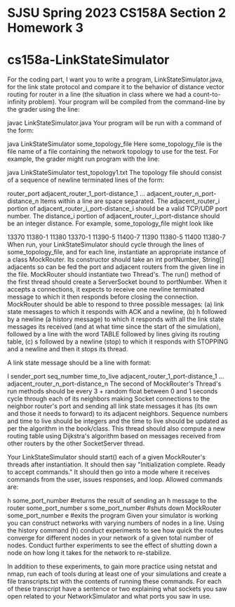 # SJSU Spring 2023 CS158A Section 2 Homework 3
# cs158a-LinkStateSimulator
For the coding part, I want you to write a program, LinkStateSimulator.java, for the link state protocol and compare it to the behavior of distance vector routing for router in a line (the situation in class where we had a count-to-infinity problem). Your program will be compiled from the command-line by the grader using the line:

javac LinkStateSimulator.java
Your program will be run with a command of the form:

java LinkStateSimulator some_topology_file
Here some_topology_file is the file name of a file containing the network topology to use for the test. For example, the grader might run program with the line:

java LinkStateSimulator test_topology1.txt
The topology file should consist of a sequence of newline terminated lines of the form:

router_port adjacent_router_1_port-distance_1 ... adjacent_router_n_port-distance_n
Items within a line are space separated. The adjacent_router_i portion of adjacent_router_i_port-distance_i should be a valid TCP/UDP port number. The distance_i portion of adjacent_router_i_port-distance should be an integer distance. For example, some_topology_file might look like

13370 11380-1
11380 13370-1 11390-5 11400-7
11390 11380-5
11400 11380-7
When run, your LinkStateSimulator should cycle through the lines of some_topology_file, and for each line, instantiate an appropriate instance of a class MockRouter. Its constructor should take an int portNumber, String[] adjacents so can be fed the port and adjacent routers from the given line in the file. MockRouter should instantiate two Thread's. The run() method of the first thread should create a ServerSocket bound to portNumber. When it accepts a connections, it expects to receive one newline terminated message to which it then responds before closing the connection. MockRouter should be able to respond to three possible messages: (a) link state messages to which it responds with ACK and a newline, (b) h followed by a newline (a history message) to which it responds with all the link state messages its received (and at what time since the start of the simulation), followed by a line with the word TABLE followed by lines giving its routing table, (c) s followed by a newline (stop) to which it responds with STOPPING and a newline and then it stops its thread.

A link state message should be a line with format:

l sender_port seq_number time_to_live adjacent_router_1_port-distance_1 ... adjacent_router_n_port-distance_n
The second of MockRouter's Thread's run methods should be every 3 + random float between 0 and 1 seconds cycle through each of its neighbors making Socket connections to the neighbor router's port and sending all link state messages it has (its own and those it needs to forward) to its adjacent neighbors. Sequence numbers and time to live should be integers and the time to live should be updated as per the algorithm in the book/class. This thread should also compute a new routing table using Dijkstra's algorithm based on messages received from other routers by the other SocketServer thread.

Your LinkStateSimulator should start() each of a given MockRouter's threads after instantiation. It should then say "Initialization complete. Ready to accept commands." It should then go into a mode where it receives commands from the user, issues responses, and loop. Allowed commands are:

h some_port_number #returns the result of sending an h message to the router some_port_number
s some_port_number #shuts down MockRouter some_port_number
e #exits the program
Given your simulator is working you can construct networks with varying numbers of nodes in a line. Using the history command (h) conduct experiments to see how quick the routes converge for different nodes in your network of a given total number of nodes. Conduct further experiments to see the effect of shutting down a node on how long it takes for the network to re-stabilize.

In addition to these experiments, to gain more practice using netstat and nmap, run each of tools during at least one of your simulations and create a file transcripts.txt with the contents of running these commands. For each of these transcript have a sentence or two explaining what sockets you saw open related to your NetworkSimulator and what ports you saw in use.

